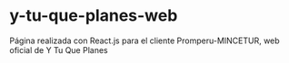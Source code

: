 # y-tu-que-planes-web
Página realizada con React.js para el cliente Promperu-MINCETUR, web oficial de Y Tu Que Planes
